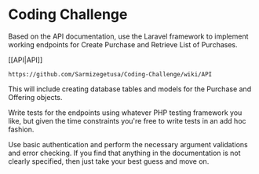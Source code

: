 # Coding Challenge

Based on the API documentation, use the Laravel framework to implement working endpoints for Create Purchase and Retrieve List of Purchases.

[[API|API]]

    https://github.com/Sarmizegetusa/Coding-Challenge/wiki/API

This will include creating database tables and models for the Purchase and Offering objects.

Write tests for the endpoints using whatever PHP testing framework you like, but given the time constraints you're free to write tests in an add hoc fashion.

Use basic authentication and perform the necessary argument validations and error checking. If you find that anything in the documentation is not clearly specified, then just take your best guess and move on.
